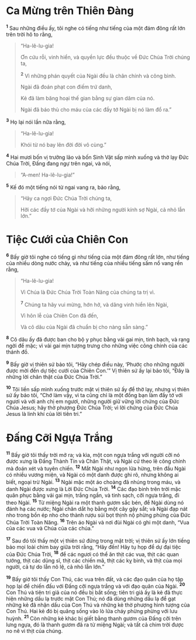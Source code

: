 # Ca Mừng trên Thiên Ðàng
<sup><b>1</b></sup> Sau những điều ấy, tôi nghe có tiếng như tiếng của một đám đông rất lớn trên trời hô to rằng,


> “Ha-lê-lu-gia!
> 
> Ơn cứu rỗi, vinh hiển, và quyền lực đều thuộc về Ðức Chúa Trời chúng ta,
> 
> <sup><b>2</b></sup> Vì những phán quyết của Ngài đều là chân chính và công bình.
> 
> Ngài đã đoán phạt con điếm trứ danh,
> 
> Kẻ đã làm băng hoại thế gian bằng sự gian dâm của nó.
> 
> Ngài đã báo thù cho máu của các đầy tớ Ngài bị nó làm đổ ra.”
>

<sup><b>3</b></sup> Họ lại nói lần nữa rằng,


> “Ha-lê-lu-gia!
> 
> Khói từ nó bay lên đời đời vô cùng.”
>

<sup><b>4</b></sup> Hai mươi bốn vị trưởng lão và bốn Sinh Vật sấp mình xuống và thờ lạy Ðức Chúa Trời, Ðấng đang ngự trên ngai, và nói,


> “A-men! Ha-lê-lu-gia!”
>

<sup><b>5</b></sup> Kế đó một tiếng nói từ ngai vang ra, bảo rằng,


> “Hãy ca ngợi Ðức Chúa Trời chúng ta,
> 
> Hỡi các đầy tớ của Ngài và hỡi những người kính sợ Ngài, cả nhỏ lẫn lớn.”
>

# Tiệc Cưới của Chiên Con
<sup><b>6</b></sup> Bấy giờ tôi nghe có tiếng gì như tiếng của một đám đông rất lớn, như tiếng của nhiều dòng nước chảy, và như tiếng của nhiều tiếng sấm nổ vang rền rằng,


> “Ha-lê-lu-gia!
> 
> Vì Chúa là Ðức Chúa Trời Toàn Năng của chúng ta trị vì.
> 
> <sup><b>7</b></sup> Chúng ta hãy vui mừng, hớn hở, và dâng vinh hiển lên Ngài,
> 
> Vì hôn lễ của Chiên Con đã đến,
> 
> Và cô dâu của Ngài đã chuẩn bị cho nàng sẵn sàng.”
>

<sup><b>8</b></sup> Cô dâu ấy đã được ban cho bộ y phục bằng vải gai mịn, tinh bạch, và rạng ngời để mặc; vì vải gai mịn tượng trưng cho những việc công chính của các thánh đồ.

<sup><b>9</b></sup> Bấy giờ vị thiên sứ bảo tôi, “Hãy chép điều này, ‘Phước cho những người được mời đến dự tiệc cưới của Chiên Con.’” Vị thiên sứ ấy lại bảo tôi, “Ðây là những lời chân thật của Ðức Chúa Trời.”

<sup><b>10</b></sup> Tôi liền sấp mình xuống trước mặt vị thiên sứ ấy để thờ lạy, nhưng vị thiên sứ ấy bảo tôi, “Chớ làm vậy, vì ta cũng chỉ là một đồng bạn làm đầy tớ với ngươi và với anh chị em ngươi, những người giữ vững lời chứng của Ðức Chúa Jesus; hãy thờ phượng Ðức Chúa Trời; vì lời chứng của Ðức Chúa Jesus là linh khí của lời tiên tri.”

# Ðấng Cỡi Ngựa Trắng
<sup><b>11</b></sup> Bấy giờ tôi thấy trời mở ra; và kìa, một con ngựa trắng với người cỡi nó được xưng là Ðấng Thành Tín và Chân Thật, và Ngài cứ theo lẽ công chính mà đoán xét và tuyên chiến. <sup><b>12</b></sup> Mắt Ngài như ngọn lửa hừng, trên đầu Ngài có nhiều vương miện, và Ngài có một danh được ghi rõ, nhưng không ai biết, ngoại trừ Ngài. <sup><b>13</b></sup> Ngài mặc một áo choàng đã nhúng trong máu, và danh Ngài được xưng là Lời Ðức Chúa Trời. <sup><b>14</b></sup> Các đạo binh trên trời mặc quân phục bằng vải gai mịn, trắng ngần, và tinh sạch, cỡi ngựa trắng, đi theo Ngài. <sup><b>15</b></sup> Từ miệng Ngài ra một thanh gươm sắc bén, để Ngài dùng nó đánh hạ các nước; Ngài chăn dắt họ bằng một cây gậy sắt; và Ngài đạp nát nho trong bồn ép nho cho thành rượu sủi bọt thịnh nộ phừng phừng của Ðức Chúa Trời Toàn Năng. <sup><b>16</b></sup> Trên áo Ngài và nơi đùi Ngài có ghi một danh, “Vua của các vua và Chúa của các chúa.”

<sup><b>17</b></sup> Sau đó tôi thấy một vị thiên sứ đứng trong mặt trời; vị thiên sứ ấy lớn tiếng bảo mọi loài chim bay giữa trời rằng, “Hãy đến! Hãy tụ họp để dự đại tiệc của Ðức Chúa Trời, <sup><b>18</b></sup> để các ngươi có thể ăn thịt các vua, thịt các quan tướng, thịt các dũng sĩ, thịt các chiến mã, thịt các kỵ binh, và thịt của mọi người, cả tự do lẫn nô lệ, cả nhỏ lẫn lớn.”

<sup><b>19</b></sup> Bấy giờ tôi thấy Con Thú, các vua trên đất, và các đạo quân của họ tập họp lại để chiến đấu với Ðấng cỡi ngựa trắng và với đạo quân của Ngài. <sup><b>20</b></sup> Con Thú và tiên tri giả của nó đều bị bắt sống; tiên tri giả ấy là kẻ đã thực hiện những dấu lạ trước mặt Con Thú; nó đã dùng những dấu lạ để gạt những kẻ đã nhận dấu của Con Thú và những kẻ thờ phượng hình tượng của Con Thú. Hai kẻ đó bị quăng sống vào lò lửa cháy phừng phừng với lưu huỳnh. <sup><b>21</b></sup> Còn những kẻ khác bị giết bằng thanh gươm của Ðấng cỡi trên lưng ngựa, đó là thanh gươm đã ra từ miệng Ngài; và tất cả chim trời được no nê vì thịt của chúng.

